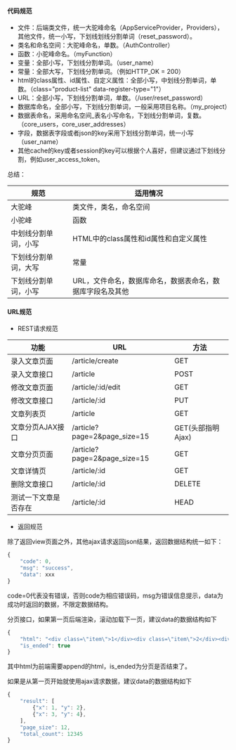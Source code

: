#### 代码规范

* 文件：后端类文件，统一大驼峰命名（AppServiceProvider，Providers），其他文件，统一小写，下划线划线分割单词（reset_password）。
* 类名和命名空间：大驼峰命名，单数。（AuthController）
* 函数：小驼峰命名。（myFunction）
* 变量：全部小写，下划线分割单词。（user_name）
* 常量：全部大写，下划线分割单词。（例如HTTP_OK = 200）
* html的class属性、id属性、自定义属性：全部小写，中划线分割单词，单数。（class="product-list" data-register-type="1"）
* URL：全部小写，下划线分割单词，单数。（/user/reset_password）
* 数据库命名，全部小写，下划线分割单词，一般采用项目名称。（my_project）
* 数据表命名，采用命名空间_表名小写命名，下划线分割单词，复数。（core_users，core_user_addresses）
* 字段，数据表字段或者json的key采用下划线分割单词，统一小写（user_name）
* 其他cache的key或者session的key可以根据个人喜好，但建议通过下划线分割，例如user_access_token。

总结：

规范|适用情况
----|--------
大驼峰|类文件，类名，命名空间
小驼峰|函数
中划线分割单词，小写|HTML中的class属性和id属性和自定义属性
下划线分割单词，大写|常量
下划线分割单词，小写|URL，文件命名，数据库命名，数据表命名，数据库字段名及其他

#### URL规范

* REST请求规范

功能|URL|方法
----|---|----
录入文章页面|/article/create|GET
录入文章接口|/article|POST
修改文章页面|/article/:id/edit|GET
修改文章接口|/article/:id|PUT
文章列表页|/article|GET
文章分页AJAX接口|/article?page=2&page_size=15|GET(头部指明Ajax)
文章分页页面|/article?page=2&page_size=15|GET
文章详情页|/article/:id|GET
删除文章接口|/article/:id|DELETE
测试一下文章是否存在|/article/:id|HEAD

* 返回规范

除了返回view页面之外，其他ajax请求返回json结果，返回数据结构统一如下：

```javascript
{
    "code": 0,
    "msg": "success",
    "data": xxx
}
```

code=0代表没有错误，否则code为相应错误码，msg为错误信息提示，data为成功时返回的数据，不限定数据结构。

分页接口，如果第一页后端渲染，滚动加载下一页，建议data的数据结构如下

```javascript
{
    "html": "<div class=\"item\">1</div><div class=\"item\">2</div><div class=\"item\">3</div>",
    "is_ended": true 
}
```
其中html为前端需要append的html，is_ended为分页是否结束了。

如果是从第一页开始就使用ajax请求数据，建议data的数据结构如下

```javascript
{
    "result": [
        {"x": 1, "y": 2},
        {"x": 3, "y": 4},
    ],
    "page_size": 12,
    "total_count": 12345
}
```
